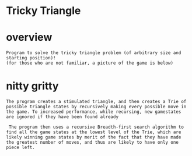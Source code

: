 # Tricky Triangle

# overview
	Program to solve the tricky triangle problem (of arbitrary size and starting position)!
	(for those who are not familiar, a picture of the game is below)

[logo]: http://www.liebcraft.com/uploads/4/6/9/0/4690740/__3709963_orig.jpg "Logo Title Text 2"


# nitty gritty
	The program creates a stimulated triangle, and then creates a Trie of possible triangle states by recursively making every possible move in the game. To increased performance, while recursing, new gamestates are ignored if they have been found already 
	
	 The program then uses a recursive Breadth-first search algorithm to find all the game states at the lowest level of the Trie, which are likely winning game states by merit of the fact that they have made the greatest number of moves, and thus are likely to have only one piece left.
	 
	 
	 